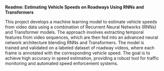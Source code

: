**Readme: Estimating Vehicle Speeds on Roadways Using RNNs and Transformers**

This project develops a machine learning model to estimate vehicle speeds from video data using a combination of Recurrent Neural Networks (RNNs) and Transformer models. The approach involves extracting temporal features from video sequences, which are then fed into an advanced neural network architecture blending RNNs and Transformers. The model is trained and validated on a labeled dataset of roadway videos, where each frame is annotated with the corresponding vehicle speed. The goal is to achieve high accuracy in speed estimation, providing a robust tool for traffic monitoring and automated speed enforcement systems.
